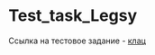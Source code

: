 # Test_task_Legsy

Ссылка на тестовое задание - [клац](https://drive.google.com/file/d/1niwAIM2MWZooI6flqhmgzCJBbm_8l7R2/view)  
